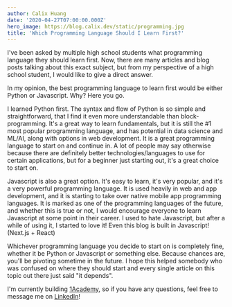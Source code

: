 ```yaml
---
author: Calix Huang
date: '2020-04-27T07:00:00.000Z'
hero_image: https://blog.calix.dev/static/programming.jpg
title: 'Which Programming Language Should I Learn First?'
---
```


I've been asked by multiple high school students what programming language they should learn first. Now, there are many articles and blog posts talking about this exact subject, but from my perspective of a high school student, I would like to give a direct answer.

In my opinion, the best programming language to learn first would be either Python or Javascript. Why? Here you go.

I learned Python first. The syntax and flow of Python is so simple and straightforward, that I find it even more understandable than block-programming. It's a great way to learn fundamentals, but it is still the \#1 most popular programming language, and has potential in data science and ML/AI, along with options in web development. It is a great programming language to start on and continue in. A lot of people may say otherwise because there are definitely better technologies/languages to use for certain applications, but for a beginner just starting out, it's a great choice to start on.

Javascript is also a great option. It's easy to learn, it's very popular, and it's a very powerful programming language. It is used heavily in web and app development, and it is starting to take over native mobile app programming languages. It is marked as one of the programming languages of the future, and whether this is true or not, I would encourage everyone to learn Javascript at some point in their career. I used to hate Javascript, but after a while of using it, I started to love it! Even this blog is built in Javascript! (Next.js + React)

Whichever programming language you decide to start on is completely fine, whether it be Python or Javascript or something else. Because chances are, you'll be pivoting sometime in the future. I hope this helped somebody who was confused on where they should start and every single article on this topic out there just said "it depends".

I'm currently building [1Academy](https://1academy.org), so if you have any questions, feel free to message me on [LinkedIn](https://www.linkedin.com/in/calix-huang/)!
